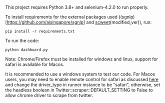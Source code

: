 This project requires Python 3.8+ and selenium-4.2.0 to run properly.

To install requirements for the external packages used ((sgnlp)[https://github.com/aisingapore/sgnlp] and [scweet](https://github.com/Altimis/Scweet)(modified_ver)), run:
<pre><code>pip install -r requirements.txt</code></pre>

To run the code:
<pre><code>python dashboard.py</code></pre>

Note: Chrome/Firefox must be installed for windows and linux, support for safari is available for Macos. 

It is recommended to use a windows system to test our code.  For Macos users, you may need to enable remote control for safari as discussed  [here](https://stackoverflow.com/questions/63927063/selenium-not-connecting-to-safari-web-driver) and change the driver_type in runner instance to be "safari", otherwise, set the headless boolean in Twitter::scraper::DEFAULT_SETTING to False to allow chrome driver to scrape from twitter. 
